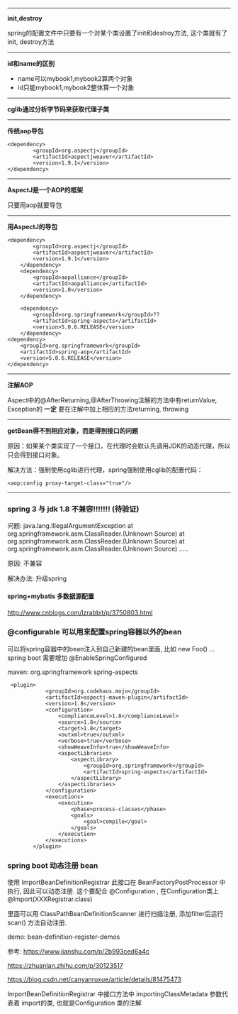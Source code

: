 

---
**init,destroy**

spring的配置文件中只要有一个对某个类设置了init和destroy方法, 这个类就有了init, destroy方法

---

**id和name的区别**

- name可以mybook1,mybook2算两个对象
- id只能mybook1,mybook2整体算一个对象

---

**cglib通过分析字节码来获取代理子类**

---

**传统aop导包**

	<dependency>
			<groupId>org.aspectj</groupId>
			<artifactId>aspectjweaver</artifactId>
			<version>1.9.1</version>
	</dependency>

---

**AspectJ是一个AOP的框架**

只要用aop就要导包

---
**用AspectJ的导包**

	<dependency>
			<groupId>org.aspectj</groupId>
			<artifactId>aspectjweaver</artifactId>
			<version>1.9.1</version>
		</dependency>
		<dependency>
			<groupId>aopalliance</groupId>
			<artifactId>aopalliance</artifactId>
			<version>1.0</version>
		</dependency>
	
		<dependency>
			<groupId>org.springframework</groupId>??
			<artifactId>spring-aspects</artifactId>
			<version>5.0.6.RELEASE</version>
		</dependency>
	<dependency>
		<groupId>org.springframework</groupId>
		<artifactId>spring-aop</artifactId>
		<version>5.0.6.RELEASE</version>
	</dependency>

---

**注解AOP**

Aspect中的@AfterReturning,@AfterThrowing注解的方法中有returnValue, Exception的 **一定** 要在注解中加上相应的方法returning, throwing

---

**getBean得不到相应对象，而是得到接口的问题**


原因：如果某个类实现了一个接口，在代理时会默认先调用JDK的动态代理，所以只会得到接口对象。

解决方法：强制使用cglib进行代理，spring强制使用cglib的配置代码：

	<aop:config proxy-target-class="true"/>

---

### spring 3 与 jdk 1.8 不兼容!!!!!!! (待验证)

问题: java.lang.IllegalArgumentException
	at org.springframework.asm.ClassReader.<init>(Unknown Source)
	at org.springframework.asm.ClassReader.<init>(Unknown Source)
	at org.springframework.asm.ClassReader.<init>(Unknown Source)
	.....

原因: 不兼容

解决办法: 升级spring

#### spring+mybatis 多数据源配置

http://www.cnblogs.com/lzrabbit/p/3750803.html

### @configurable 可以用来配置spring容器以外的bean
可以将spring容器中的bean注入到自己新建的bean里面, 比如 new Foo() ...
spring boot 需要增加 @EnableSpringConfigured

maven:
     <dependency>
            <groupId>org.springframework</groupId>
            <artifactId>spring-aspects</artifactId>
        </dependency>
	
	 <plugin>
	            <groupId>org.codehaus.mojo</groupId>
	            <artifactId>aspectj-maven-plugin</artifactId>
	            <version>1.8</version>
	            <configuration>
	                <complianceLevel>1.8</complianceLevel>
	                <source>1.8</source>
	                <target>1.8</target>
	                <outxml>true</outxml>
	                <verbose>true</verbose>
	                <showWeaveInfo>true</showWeaveInfo>
	                <aspectLibraries>
	                    <aspectLibrary>
	                        <groupId>org.springframework</groupId>
	                        <artifactId>spring-aspects</artifactId>
	                    </aspectLibrary>
	                </aspectLibraries>
	            </configuration>
	            <executions>
	                <execution>
	                    <phase>process-classes</phase>
	                    <goals>
	                        <goal>compile</goal>
	                    </goals>
	                </execution>
	            </executions>
	        </plugin>

### spring boot 动态注册 bean

使用 ImportBeanDefinitionRegistrar 此接口在 BeanFactoryPostProcessor 中执行, 因此可以动态注册. 这个要配合 @Configuration , 在Configuration类上 @Import(XXXRegistrar.class)

里面可以用  ClassPathBeanDefinitionScanner 进行扫描注册, 添加filter后运行scan() 方法自动注册. 

demo: bean-definition-register-demos

参考: <https://www.jianshu.com/p/2b993ced6a4c> 

<https://zhuanlan.zhihu.com/p/30123517> 	

<https://blog.csdn.net/canyanruxue/article/details/81475473> 

ImportBeanDefinitionRegistrar  中接口方法中 importingClassMetadata 参数代表着 import的类, 也就是Configuration 类的注解